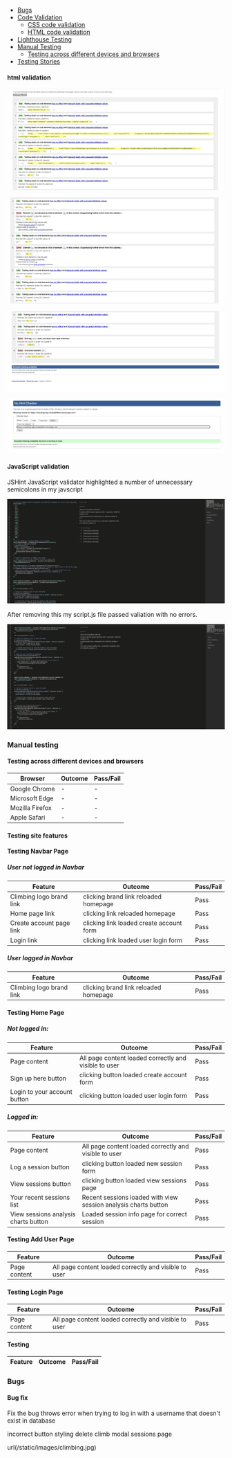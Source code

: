   
  
  * [Bugs](#bugs)
  * [Code Validation](#code-validation)
    * [CSS code validation](#css-code-validation)
    * [HTML code validation](#html-code-validation)
  * [Lighthouse Testing](#lighthouse-testing)
  * [Manual Testing](#manual-testing)
    * [Testing across different devices and browsers](#testing-across-different-devices-and-browsers)
  * [Testing Stories](#testing-stories)



#### html validation

![](/climbing_log/static/images/html_validation.jpg)

![](/climbing_log/static/images/html_validation1.jpg)

![](/climbing_log/static/images/html_validation2.jpg)

![](/climbing_log/static/images/html_validation_pass.jpg)

#### JavaScript validation

JSHint JavaScript validator highlighted a number of unnecessary semicolons in my javscript

![JavaScript validation](/climbing_log/static/images/javascript_validation.jpg)

After removing this my script.js file passed valiation with no errors.

![JavaScript validation pass](/climbing_log/static/images/javascript_validation_pass.jpg)

### Manual testing <a name="manual-testing"></a>

#### Testing across different devices and browsers  <a name="testing-devices-browsers"></a>

Browser | Outcome | Pass/Fail  
--- | --- | ---
Google Chrome | - | -
Microsoft Edge | - | -
Mozilla Firefox | - | -
Apple Safari | - | -

#### Testing site features  <a name="testing-site-features"></a>

#### Testing Navbar Page  <a name='testing-home-page'></a>

##### User not logged in Navbar

Feature | Outcome | Pass/Fail  
--- | --- | ---
Climbing logo brand link | clicking brand link reloaded homepage | Pass
Home page link | clicking link reloaded homepage | Pass
Create account page link | clicking link loaded create account form | Pass
Login link | clicking link loaded user login form | Pass

##### User logged in Navbar

Feature | Outcome | Pass/Fail  
--- | --- | ---
Climbing logo brand link | clicking brand link reloaded homepage | Pass


#### Testing Home Page  <a name='testing-home-page'></a>

##### Not logged in:

Feature | Outcome | Pass/Fail  
--- | --- | ---
Page content | All page content loaded correctly and visible to user | Pass
Sign up here button | clicking button loaded create account form | Pass
Login to your account button | clicking button loaded user login form | Pass

##### Logged in:

Feature | Outcome | Pass/Fail  
--- | --- | ---
Page content | All page content loaded correctly and visible to user | Pass
Log a session button | clicking button loaded new session form | Pass
View sessions button | clicking button loaded view sessions page | Pass
Your recent sessions list | Recent sessions loaded with view session analysis charts button | Pass
View sessions analysis charts button | Loaded session info page for correct session | Pass

#### Testing Add User Page  <a name='testing-add-user-page'></a>

Feature | Outcome | Pass/Fail  
--- | --- | ---
Page content | All page content loaded correctly and visible to user | Pass

#### Testing Login Page  <a name='testing-login-page'></a>

Feature | Outcome | Pass/Fail  
--- | --- | ---
Page content | All page content loaded correctly and visible to user | Pass



#### Testing   <a name='testing-'></a>

Feature | Outcome | Pass/Fail  
--- | --- | ---






### Bugs <a name="bugs"></a>

#### Bug fix

Fix the bug throws error when trying to log in with a username that doesn't exist in database

incorrect button styling delete climb modal sessions page



url(/static/images/climbing.jpg)